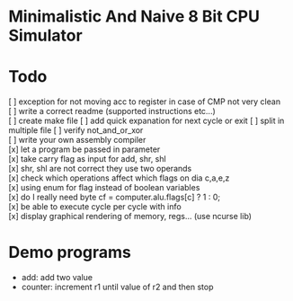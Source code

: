 # Minimalistic And Naive 8 Bit CPU Simulator 


# Todo

[ ] exception for not moving acc to register in case of CMP not very clean       
[ ] write a correct readme (supported instructions etc...)    
[ ] create make file 
[ ] add quick expanation for next cycle or exit 
[ ] split in multiple file
[ ] verify not_and_or_xor    
[ ] write your own assembly compiler   
[x] let a program be passed in parameter   
[x] take carry flag as input for add, shr, shl    
[x] shr, shl are not correct they use two operands     
[x] check which operations affect which flags on dia c,a,e,z    
[x] using enum for flag instead of boolean variables    
[x] do I really need byte cf = computer.alu.flags[c] ? 1 : 0;    
[x] be able to execute cycle per cycle with info     
[x] display graphical rendering of memory, regs... (use ncurse lib)    


# Demo programs

- add: add two value 
- counter: increment r1 until value of r2 and then stop
